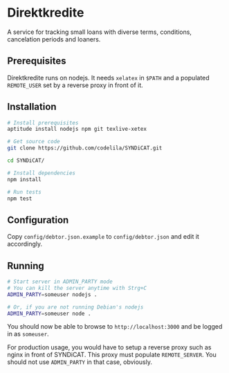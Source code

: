 Direktkredite
============

A service for tracking small loans with diverse terms, conditions, cancelation periods and loaners.

Prerequisites
----

Direktkredite runs on nodejs. It needs `xelatex` in `$PATH` and a populated `REMOTE_USER` set by a
reverse proxy in front of it.

Installation
----

```sh
# Install prerequisites
aptitude install nodejs npm git texlive-xetex

# Get source code
git clone https://github.com/codelila/SYNDiCAT.git

cd SYNDiCAT/

# Install dependencies
npm install

# Run tests
npm test
```

Configuration
-------------

Copy ``config/debtor.json.example`` to ``config/debtor.json`` and edit it
accordingly.

Running
----

```sh
# Start server in ADMIN_PARTY mode
# You can kill the server anytime with Strg+C
ADMIN_PARTY=someuser nodejs .

# Or, if you are not running Debian's nodejs
ADMIN_PARTY=someuser node .
```

You should now be able to browse to `http://localhost:3000` and be logged in as `someuser`.

For production usage, you would have to setup a reverse proxy such as nginx in front of SYNDiCAT.
This proxy must populate `REMOTE_SERVER`. You should not use `ADMIN_PARTY` in that case, obviously.
